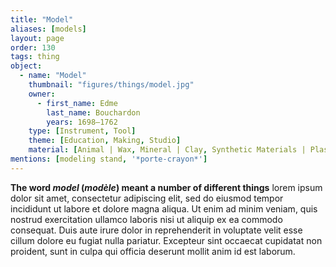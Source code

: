```yaml
---
title: "Model"
aliases: [models]
layout: page
order: 130
tags: thing
object:
  - name: "Model"
    thumbnail: "figures/things/model.jpg"
    owner:
      - first_name: Edme
        last_name: Bouchardon
        years: 1698–1762
    type: [Instrument, Tool]
    theme: [Education, Making, Studio]
    material: [Animal | Wax, Mineral | Clay, Synthetic Materials | Plaster]
mentions: [modeling stand, '*porte-crayon*']
---
```


**The word *model* (*modèle*) meant a number of different things** lorem ipsum dolor sit amet, consectetur adipiscing elit, sed do eiusmod tempor incididunt ut labore et dolore magna aliqua. Ut enim ad minim veniam, quis nostrud exercitation ullamco laboris nisi ut aliquip ex ea commodo consequat. Duis aute irure dolor in reprehenderit in voluptate velit esse cillum dolore eu fugiat nulla pariatur. Excepteur sint occaecat cupidatat non proident, sunt in culpa qui officia deserunt mollit anim id est laborum.